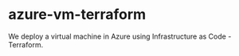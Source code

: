 # azure-vm-terraform
We deploy a virtual machine in Azure using Infrastructure as Code - Terraform. 
